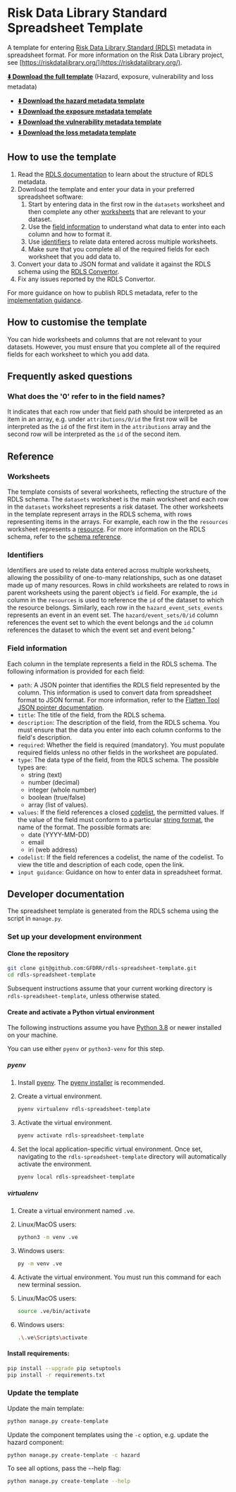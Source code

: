 #  Risk Data Library Standard Spreadsheet Template

A template for entering [Risk Data Library Standard (RDLS)](https://docs.riskdatalibrary.org) metadata in spreadsheet format. For more information on the Risk Data Library project, see [https://riskdatalibrary.org/](https://riskdatalibrary.org/).

**[:arrow_down: Download the full template](https://github.com/GFDRR/rdls-spreadsheet-template/raw/main/templates/rdls_template.xlsx)** (Hazard, exposure, vulnerability and loss metadata)

* **[:arrow_down: Download the hazard metadata template](https://github.com/GFDRR/rdls-spreadsheet-template/raw/main/templates/rdls_template_hazard.xlsx)**
* **[:arrow_down: Download the exposure metadata template](https://github.com/GFDRR/rdls-spreadsheet-template/raw/main/templates/rdls_template_exposure.xlsx)**
* **[:arrow_down: Download the vulnerability metadata template](https://github.com/GFDRR/rdls-spreadsheet-template/raw/main/templates/rdls_template_vulnerability.xlsx)**
* **[:arrow_down: Download the loss metadata template](https://github.com/GFDRR/rdls-spreadsheet-template/raw/main/templates/rdls_template_loss.xlsx)**

## How to use the template

1. Read the [RDLS documentation](https://docs.riskdatalibrary.org) to learn about the structure of RDLS metadata.
1. Download the template and enter your data in your preferred spreadsheet software:
   1. Start by entering data in the first row in the `datasets` worksheet and then complete any other [worksheets](#worksheets) that are relevant to your dataset.
   1. Use the [field information](#field-information) to understand what data to enter into each column and how to format it.
   1. Use [identifiers](#identifiers) to relate data entered across multiple worksheets.
   1. Make sure that you complete all of the required fields for each worksheet that you add data to.
1. Convert your data to JSON format and validate it against the RDLS schema using the [RDLS Convertor](http://metadata.riskdatalibrary.org).
1. Fix any issues reported by the RDLS Convertor.

For more guidance on how to publish RDLS metadata, refer to the [implementation guidance](https://docs.riskdatalibrary.org/en/latest/guides/).

## How to customise the template

You can hide worksheets and columns that are not relevant to your datasets. However, you must ensure that you complete all of the required fields for each worksheet to which you add data.

## Frequently asked questions

### What does the '0' refer to in the field names?

It indicates that each row under that field path should be interpreted as an item in an array, e.g. under `attributions/0/id` the first row will be interpreted as the `id` of the first item in the `attributions` array and the second row will be interpreted as the `id` of the second item.

## Reference
### Worksheets

The template consists of several worksheets, reflecting the structure of the RDLS schema. The `datasets` worksheet is the main worksheet and each row in the `datasets` worksheet represents a risk dataset. The other worksheets in the template represent arrays in the RDLS schema, with rows representing items in the arrays. For example, each row in the the `resources` worksheet represents a [resource](https://docs.riskdatalibrary.org/en/latest/reference/schema/#resource). For more information on the RDLS schema, refer to the [schema reference](https://docs.riskdatalibrary.org/en/latest/reference/).

### Identifiers

Identifiers are used to relate data entered across multiple worksheets, allowing the possibility of one-to-many relationships, such as one dataset made up of many resources. Rows in child worksheets are related to rows in parent worksheets using the parent object’s `id` field. For example, the `id` column in the `resources` is used to reference the `id` of the dataset to which the resource belongs. Similarly, each row in the `hazard_event_sets_events` represents an event in an event set. The `hazard/event_sets/0/id` column references the event set to which the event belongs and the `id` column references the dataset to which the event set and event belong."

### Field information

Each column in the template represents a field in the RDLS schema. The following information is provided for each field:

* `path`: A JSON pointer that identifies the RDLS field represented by the column. This information is used to convert data from spreadsheet format to JSON format. For more information, refer to the [Flatten Tool JSON pointer documentation](https://flatten-tool.readthedocs.io/en/latest/unflatten/#understanding-json-pointer-and-how-flatten-tool-uses-it).
* `title`: The title of the field, from the RDLS schema.
* `description`: The description of the field, from the RDLS schema. You must ensure that the data you enter into each column conforms to the field's description.
* `required`: Whether the field is required (mandatory). You must populate required fields unless no other fields in the worksheet are populated.
* `type`: The data type of the field, from the RDLS schema. The possible types are:
  * string (text)
  * number (decimal)
  * integer (whole number)
  * boolean (true/false)
  * array (list of values).
* `values`: If the field references a closed [codelist](https://docs.riskdatalibrary.org/en/latest/reference/codelists/), the permitted values. If the value of the field must conform to a particular [string format](https://json-schema.org/understanding-json-schema/reference/string.html#built-in-formats), the name of the format. The possible formats are:
  * date (YYYY-MM-DD)
  * email
  * iri (web address)
* `codelist`: If the field references a codelist, the name of the codelist. To view the title and description of each code, open the link.
* `input guidance`: Guidance on how to enter data in spreadsheet format.

## Developer documentation

The spreadsheet template is generated from the RDLS schema using the script in `manage.py`.

### Set up your development environment

#### Clone the repository

```bash
git clone git@github.com:GFDRR/rdls-spreadsheet-template.git
cd rdls-spreadsheet-template
```

Subsequent instructions assume that your current working directory is `rdls-spreadsheet-template`, unless otherwise stated.

#### Create and activate a Python virtual environment

The following instructions assume you have [Python 3.8](https://www.python.org/downloads/) or newer installed on your machine.

You can use either `pyenv` or `python3-venv` for this step.

##### pyenv

1. Install [pyenv](https://github.com/pyenv/pyenv). The [pyenv installer](https://github.com/pyenv/pyenv-installer) is recommended.
1. Create a virtual environment.

    ```bash
    pyenv virtualenv rdls-spreadsheet-template
    ```

1. Activate the virtual environment.

    ```bash
    pyenv activate rdls-spreadsheet-template
    ```

1. Set the local application-specific virtual environment. Once set, navigating to the `rdls-spreadsheet-template` directory will automatically activate the environment.

    ```bash
    pyenv local rdls-spreadsheet-template
    ```

##### virtualenv

1. Create a virtual environment named `.ve`.
  1. Linux/MacOS users:

      ```bash
      python3 -m venv .ve
      ```

  1. Windows users:

      ```bash
      py -m venv .ve
      ```

1. Activate the virtual environment. You must run this command for each new terminal session.
  1. Linux/MacOS users:

      ```bash
      source .ve/bin/activate
      ```

  1. Windows users:

      ```bash
      .\.ve\Scripts\activate
      ```  

#### Install requirements:

```bash
pip install --upgrade pip setuptools
pip install -r requirements.txt
```

### Update the template

Update the main template:

```bash
python manage.py create-template
```

Update the component templates using the `-c` option, e.g. update the hazard component:

```bash
python manage.py create-template -c hazard
```

To see all options, pass the --help flag:

```bash
python manage.py create-template --help
```
